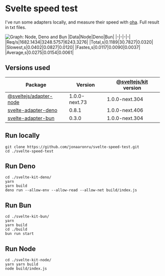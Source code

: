 # Svelte speed test
I've run some adapters locally, and measure their speed with [oha](https://github.com/hatoo/oha). Full result in txt files.

![Graph: Node, Deno and Bun](https://user-images.githubusercontent.com/37719998/189484075-aa195fb5-dd04-4e9f-817b-f290622d9a32.svg)
|Data|Node|Deno|Bun|
|-|-|-|-|
|Req/s|1682.1434|3248.5757|6243.3276|
|Total,s|0.1189|30.7827|0.0320|
|Slowest,s|0.0402|0.0827|0.0120|
|Fastes,s|0.0117|0.0090|0.0037|
|Average,s|0.0275|0.0154|0.0061|


## Versions used
| Package | Version | [@sveltejs/kit](https://github.com/sveltejs/kit) version |
|-|-|-|
|[@sveltejs/adapter-node](https://github.com/sveltejs/kit/tree/master/packages/adapter-node) | 1.0.0-next.73 | 1.0.0-next.304 |
|[svelte-adapter-deno](https://github.com/pluvial/svelte-adapter-deno) | 0.8.1 | 1.0.0-next.406 |
|[svelte-adapter-bun](https://github.com/gornostay25/svelte-adapter-bun) | 0.3.0 | 1.0.0-next.304 |



## Run locally

```
git clone https://github.com/jonaaronru/svelte-speed-test.git
cd ./svelte-speed-test
```

## Run Deno

```
cd ./svelte-kit-deno/
yarn
yarn build
deno run --allow-env --allow-read --allow-net build/index.js
```

## Run Bun

```
cd ./svelte-kit-bun/
yarn
yarn build
cd ./build
bun run start
```

## Run Node

```
cd ./svelte-kit-node/
yarn yarn build
node build/index.js
```
